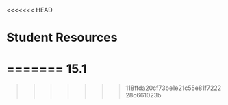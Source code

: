 <<<<<<< HEAD
# Student Resources
=======
15.1
====

>>>>>>> 118ffda20cf73be1e21c55e81f722228c661023b
